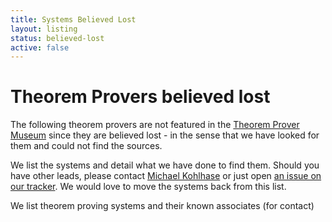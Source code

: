 ```yaml
---
title: Systems Believed Lost
layout: listing
status: believed-lost
active: false
---
```


# Theorem Provers believed lost

The following theorem provers are not featured in the <a href="/">Theorem Prover Museum</a> since they are believed lost - in the sense that we have looked for them and could not find the sources.

We list the systems and detail what we have done to find them. 
Should you have other leads, please contact <a href="mailto:michael.kohlhase@fau.de">Michael Kohlhase</a> or just open <a href="https://github.com/theoremprover-museum/theoremprover-museum.github.io/issues/">an issue on our tracker</a>. 
We would love to move the systems back from this list. 

We list theorem proving systems and their known associates (for contact)

